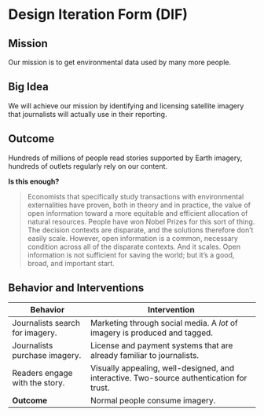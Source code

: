 # Design Iteration Form (DIF)

## Mission

Our mission is to get environmental data used by many more people.

## Big Idea
We will achieve our mission by identifying and licensing satellite imagery that journalists will actually use in their reporting.

## Outcome

Hundreds of millions of people read stories supported by Earth imagery,  hundreds of outlets regularly rely on our content.

**Is this enough?**

> Economists that specifically study transactions with environmental externalities have proven, both in theory and in practice, the value of open information toward a more equitable and efficient allocation of natural resources.  People have won Nobel Prizes for this sort of thing.  The decision contexts are disparate, and the solutions therefore don’t easily scale.  However, open information is a common, necessary condition across all of the disparate contexts.  And it scales.  Open information is not sufficient for saving the world; but it’s a good, broad, and important start.

## Behavior and Interventions

|  **Behavior** | **Intervention**  |
|---|---|
| Journalists search for imagery. | Marketing through social media. A *lot* of imagery is produced and tagged.  |
| Journalists purchase imagery. |  License and payment systems that are already familiar to journalists. |
| Readers engage with the story. | Visually appealing, well-designed, and interactive.  Two-source authentication for trust. |
| **Outcome** | Normal people consume imagery.  |
